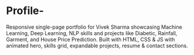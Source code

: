 # Profile-
Responsive single-page portfolio for Vivek Sharma showcasing Machine Learning, Deep Learning, NLP skills and projects like Diabetic, Rainfall, Garment, and House Price Prediction. Built with HTML, CSS &amp; JS with animated hero, skills grid, expandable projects, resume &amp; contact sections.
